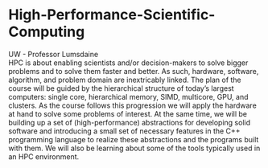 # High-Performance-Scientific-Computing
UW - Professor Lumsdaine  
HPC is about enabling scientists and/or decision-makers to solve bigger problems and to solve them faster and better. As such, hardware, software, algorithm, and problem domain are inextricably linked. The plan of the course will be guided by the hierarchical structure of today’s largest computers: single core, hierarchical memory, SIMD, multicore, GPU, and clusters. As the course follows this progression we will apply the hardware at hand to solve some problems of interest. At the same time, we will be building up a set of (high-performance) abstractions for developing solid software and introducing a small set of necessary features in the C++ programming language to realize these abstractions and the programs built with them. We will also be learning about some of the tools typically used in an HPC environment.
